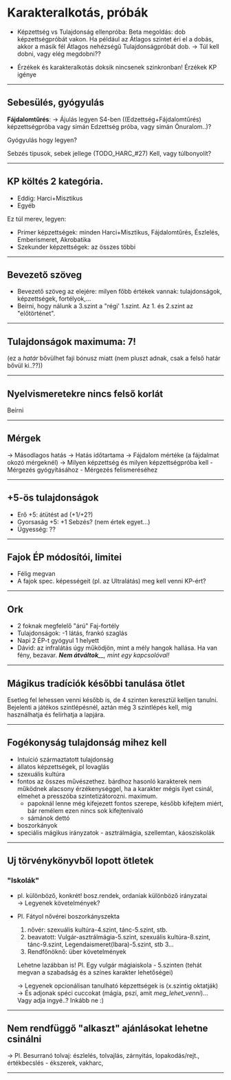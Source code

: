 
# Karakteralkotás, próbák

- Képzettség vs Tulajdonság ellenpróba: Beta megoldás: dob képzettségpróbát vakon. Ha például az Átlagos szintet éri el a dobás, akkor a másik fél Átlagos nehézségű Tulajdonságpróbát dob. → Túl kell dobni, vagy elég megdobni??

- Érzékek és karakteralkotás doksik nincsenek szinkronban! Érzékek KP igénye

---

## Sebesülés, gyógyulás

**Fájdalomtűrés**:
→ Ájulás legyen S4-ben ((Edzettség+Fájdalomtűrés) képzettségpróba vagy simán Edzettség próba, vagy simán Önuralom..)?

Gyógyulás hogy legyen?

Sebzés típusok, sebek jellege (TODO_HARC_#27)
Kell, vagy túlbonyolít?
 
---

## KP költés 2 kategória.

* Eddig: Harci+Misztikus
* Egyéb

Ez túl merev, legyen:
* Primer képzettségek: minden Harci+Misztikus, Fájdalomtűrés, Észlelés, Emberismeret, Akrobatika
* Szekunder képzettségek: az összes többi

---

## Bevezető szöveg
- Bevezető szöveg az elejére: milyen főbb értékek vannak: tulajdonságok, képzettségek, fortélyok,...
- Beírni, hogy nálunk a 3.szint a "régi' 1.szint. Az 1. és 2.szint az "előtörténet".

---

## Tulajdonságok maximuma: 7!

(ez a _határ_ bővülhet faji bónusz miatt (nem pluszt adnak, csak a felső határ bővül ki..??))

---

## Nyelvismeretekre nincs felső korlát

Beírni

---

## Mérgek

→ Másodlagos hatás
→ Hatás időtartama
→ Fájdalom mértéke (a fájdalmat okozó mérgeknél)
→ Milyen képzettség és milyen képzettségpróba kell
	- Mérgezés gyógyításához
	- Mérgezés felismeréséhez

---

## +5-ös tulajdonságok

- Erő +5: átütést ad (+1/+2?)
- Gyorsaság +5: +1 Sebzés? (nem értek egyet...)
- Ügyesség: ??

---

## Fajok ÉP módosítói, limitei

- Félig megvan
- A fajok spec. képességeit (pl. az Ultralátás) meg kell venni KP-ért?

---

## Ork

- 2 foknak megfelelő "árú" Faj-fortély
- Tulajdonságok: -1 látás, frankó szaglás
- Napi 2 ÉP-t gyógyul 1 helyett
- Dávid: az infralátás úgy működjön, mint a mély hangok hallása. Ha van fény, bezavar. _**Nem átváltok**__, mint egy kapcsolóval!_

---

## Mágikus tradíciók későbbi tanulása ötlet

Esetleg fel lehessen venni később is, de 4 szinten keresztül kelljen tanulni. Bejelenti a játékos szintlépésnél, aztán még 3 szintlépés kell, míg használhatja és felírhatja a lapjára.

---

## Fogékonyság tulajdonság mihez kell

- Intuíció származtatott tulajdonság
- állatos képzettségek, pl lovaglás
- szexuális kultúra
- fontos az összes művészethez. bárdhoz hasonló karakterek nem működnek alacsony érzékenységgel, ha a karakter mégis ilyet csinál, elmehet a presszóba szintetizátorozni. maximum.
	- papoknál lenne még kifejezett fontos szerepe, később kifejtem miért, bár remélem ezen nincs sok kifejtenivaló
	- sámánok dettó
- boszorkányok
- speciális mágikus irányzatok - asztrálmágia, szellemtan, káosziskolák

---

##  Uj törvénykönyvből lopott ötletek

### "Iskolák"
  
- pl. különböző, konkrét! bosz.rendek, ordaniak különböző irányzatai   
    → Legyenek követelmények?
- Pl. Fátyol nővérei boszorkányszekta  
    1. nővér: szexuális kultúra-4.szint, tánc-5.szint, stb.
    2. beavatott: Vulgár-asztrálmágia-5.szint, szexuális kultúra-8.szint, tánc-9.szint, Legendaismeret(Ibara)-5.szint, stb
    3...
    4. Rendfőnöknő: über követelmények
    
    Lehetne lazábban is! Pl. Egy vulgár mágiaiskola - 5.szinten (tehát megvan a szabadság és a színes karakter lehetőségei)
    
    → Legyenek opcionálisan tanulható képzettségek is (x.szintig oktatják)
    → És adjonak spéci cuccokat (mágia, pszí, amit _meg_lehet_venni_)... Vagy adja ingyé..? Inkább ne :)

---
  
## Nem rendfüggő "alkaszt" ajánlásokat lehetne csinálni
   
→ Pl. Besurranó tolvaj: észlelés, tolvajlás, zárnyitás, lopakodás/rejt., értékbecslés - ékszerek, vakharc,

---
